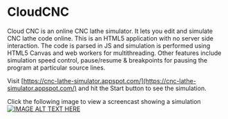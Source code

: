 # CloudCNC

Cloud CNC is an online CNC lathe simulator. It lets you edit and simulate CNC lathe code
online. This is an HTML5 application with no server side interaction. The code is parsed in
JS and simulation is performed using HTML5 Canvas and web workers for multithreading.
Other features include simulation speed control, pause/resume & breakpoints for pausing
the program at particular source lines.

Visit [https://cnc-lathe-simulator.appspot.com/](https://cnc-lathe-simulator.appspot.com/) and hit the Start button to see the simulation.

Click the following image to view a screencast showing a simulation
[![IMAGE ALT TEXT HERE](https://img.youtube.com/vi/BTF41bNq6_4/0.jpg)](https://www.youtube.com/watch?v=BTF41bNq6_4)

